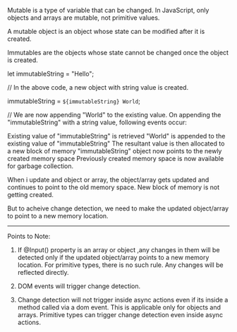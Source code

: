 Mutable is a type of variable that can be changed. In JavaScript, only objects and arrays are mutable, not primitive values.

A mutable object is an object whose state can be modified after it is created.

Immutables are the objects whose state cannot be changed once the object is created.

let immutableString = "Hello";

// In the above code, a new object with string value is created.

immutableString = `${immutableString} World`;

// We are now appending "World" to the existing value.
On appending the "immutableString" with a string value, following events occur:

Existing value of "immutableString" is retrieved
"World" is appended to the existing value of "immutableString"
The resultant value is then allocated to a new block of memory
"immutableString" object now points to the newly created memory space
Previously created memory space is now available for garbage collection.

When i update and object or array, the object/array gets updated and continues to point to the 
old memory space. New block of memory is not getting created.

But to acheive change detection, we need to make the updated object/array to point to a new memory
location.

------------------------------------------------------------------------------------------

Points to Note:

1. If @Input() property is an array or object ,any changes in them will be detected only if
the updated object/array points to a new memory location.
For primitive types, there is no such rule. Any changes will be reflected directly.

2. DOM events will trigger change detection.

3. Change detection will not trigger inside async actions even if its inside a method called via a
dom event. This is applicable only for objects and arrays.
Primitive types can trigger change detection even inside async actions.
